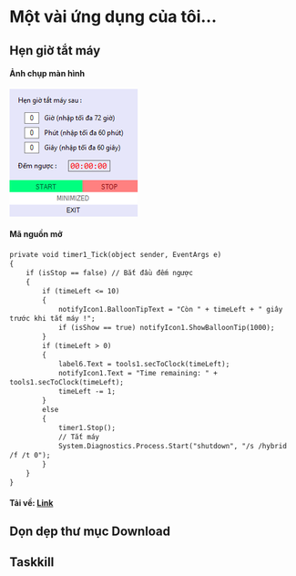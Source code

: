 #   Một vài ứng dụng của tôi...
## Hẹn giờ tắt máy
#### Ảnh chụp màn hình

![UI](https://github.com/tolaaii/some-small-useful-things/blob/master/hen_gio_tat_may/Untitled.png)

#### Mã nguồn mở

~~~~
private void timer1_Tick(object sender, EventArgs e)
{
    if (isStop == false) // Bắt đầu đếm ngược
    {
        if (timeLeft <= 10)
        {
            notifyIcon1.BalloonTipText = "Còn " + timeLeft + " giây trước khi tắt máy !";
            if (isShow == true) notifyIcon1.ShowBalloonTip(1000);
        }
        if (timeLeft > 0)
        {
            label6.Text = tools1.secToClock(timeLeft);
            notifyIcon1.Text = "Time remaining: " + tools1.secToClock(timeLeft);
            timeLeft -= 1;
        }
        else
        {
            timer1.Stop();
            // Tắt máy
            System.Diagnostics.Process.Start("shutdown", "/s /hybrid /f /t 0");
        }
    }
}
~~~~

#### Tải về: [Link](https://github.com/tolaaii/some-small-useful-things/blob/master/hen_gio_tat_may/hen_gio_tat_may_v100.rar)  


## Dọn dẹp thư mục Download


## Taskkill
